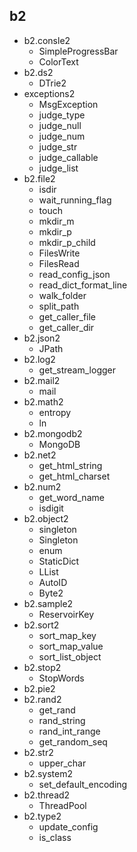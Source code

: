b2
-----------
+ b2.consle2
    * SimpleProgressBar
    * ColorText
+ b2.ds2
    * DTrie2
+ exceptions2
    * MsgException
    * judge_type
    * judge_null
    * judge_num
    * judge_str
    * judge_callable
    * judge_list
+ b2.file2
    * isdir
    * wait_running_flag
    * touch
    * mkdir_m
    * mkdir_p
    * mkdir_p_child
    * FilesWrite
    * FilesRead 
    * read_config_json
    * read_dict_format_line
    * walk_folder
    * split_path
    * get_caller_file  
    * get_caller_dir  
+ b2.json2 
    * JPath
+ b2.log2 
    * get_stream_logger
+ b2.mail2 
    * mail
+ b2.math2 
    * entropy
    * ln
+ b2.mongodb2 
    * MongoDB
+ b2.net2 
    * get_html_string
    * get_html_charset
+ b2.num2 
    * get_word_name
    * isdigit
+ b2.object2 
    * singleton
    * Singleton
    * enum
    * StaticDict
    * LList
    * AutoID
    * Byte2
+ b2.sample2 
    * ReservoirKey
+ b2.sort2
    * sort_map_key
    * sort_map_value
    * sort_list_object
+ b2.stop2 
    * StopWords
+ b2.pie2 
+ b2.rand2 
    * get_rand
    * rand_string 
    * rand_int_range
    * get_random_seq
+ b2.str2 
    * upper_char
+ b2.system2
    *  set_default_encoding
+ b2.thread2 
    * ThreadPool 
+ b2.type2 
    * update_config
    * is_class
